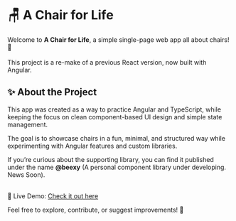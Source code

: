 # 🪑 A Chair for Life
Welcome to **A Chair for Life**, a simple single-page web app all about chairs! 🎉  
<br>
This project is a re-make of a previous React version, now built with Angular.

## ✨ About the Project
This app was created as a way to practice Angular and TypeScript, while keeping the focus on clean component-based UI design and simple state management.  

The goal is to showcase chairs in a fun, minimal, and structured way while experimenting with Angular features and custom libraries.

If you’re curious about the supporting library, you can find it published under the name **@beexy** (A personal component library under developing. News Soon).

<br>
🔗 Live Demo: <a href="https://jesuscris90.github.io/ngx-a-chair-for-life/" target="_blank">Check it out here</a>  

<br>

Feel free to explore, contribute, or suggest improvements! 🚀